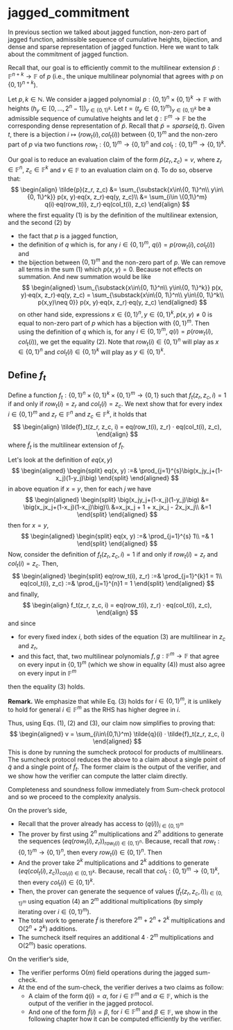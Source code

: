 # jagged_commitment
In previous section we talked about jagged function, non-zero part of jagged function, admissible sequence of cumulative heights, bijection, and dense and sparse representation of jagged function. Here we want to talk about the commitment of jagged function.

Recall that, our goal is to efficiently commit to the multilinear extension $\tilde{p} : \mathbb{F}^{n+k} \rightarrow \mathbb{F}$ of $p$ (i.e., the unique multilinear polynomial that agrees with $p$ on $\{0, 1\}^{n+k}$).

Let $p, k\in\mathbb{N}$. We consider a jagged polynomial $p : \{0, 1\}^n\times\{0, 1\}^k\rightarrow\mathbb{F}$ with heights $\big(h_y\in[0,\dots, 2^n − 1]\big)_{y\in\{0,1\}^k}$. Let $t = \big(t_y \in \{0, 1\}^m\big)_{y\in\{0,1\}^k}$ be a admissible sequence of cumulative heights and let $\tilde{q} : \mathbb{F}^m \rightarrow \mathbb{F}$ be the corresponding dense representation of $\tilde{p}$. Recall that $\tilde{p} = sparse(\tilde{q}, t)$. Given $t$, there is a bijection $i \mapsto (row_t(i), col_t(i))$ between $\{0, 1\}^m$ and the non-zero part of $p$ via two functions $row_t : \{0, 1\}^m\rightarrow \{0, 1\}^n$ and $col_t : \{0, 1\}^m \rightarrow \{0, 1\}^k$.

Our goal is to reduce an evaluation claim of the form $\tilde{p}(z_r, z_c) = v$, where $z_r \in \mathbb{F}^n$, $z_c \in \mathbb{F}^k$ and $v \in \mathbb{F}$ to an evaluation claim on $\tilde{q}$. To do so, observe that:
$$
\begin{align}
    \tilde{p}(z_r, z_c) &= \sum_{\substack{x\in\{0, 1\}^n\\ y\in\{0, 1\}^k}} p(x, y)·eq(x, z_r)·eq(y, z_c)\\
    &= \sum_{i\in \{0,1\}^m} q(i)·eq(row_t(i), z_r)·eq(col_t(i), z_c)
\end{align}
$$
where the first equality (1) is by the definition of the multilinear extension, and the second (2) by
- the fact that $p$ is a jagged function,
- the definition of $q$ which is, for any $i\in \{0,1\}^m$, $q(i) = p(row_t(i), col_t(i))$ and 
- the bijection between $\{0, 1\}^m$ and the non-zero part of $p$.
We can remove all terms in the sum (1) which $p(x, y) = 0$. Because not effects on summation. And new summation would be like
$$
\begin{aligned}
    \sum_{\substack{x\in\{0, 1\}^n\\ y\in\{0, 1\}^k}} p(x, y)·eq(x, z_r)·eq(y, z_c) = \sum_{\substack{x\in\{0, 1\}^n\\ y\in\{0, 1\}^k\\ p(x,y)\neq 0}} p(x, y)·eq(x, z_r)·eq(y, z_c)
\end{aligned}
$$
on other hand side, expressions $x\in\{0, 1\}^n, y\in\{0, 1\}^k, p(x,y)\neq 0$ is equal to non-zero part of $p$ which has a bijection with $\{0,1\}^m$. Then using the definition of $q$ which is, for any $i\in \{0,1\}^m$, $q(i) = p(row_t(i), col_t(i))$, we get the equality (2). Note that $row_t(i)\in\{0,1\}^n$ will play as $x\in\{0, 1\}^n$ and $col_t(i)\in\{0, 1\}^k$ will play as $y\in\{0, 1\}^k$.

## Define $f_t$
Define a function $f_t : \{0, 1\}^n \times \{0, 1\}^k \times \{0, 1\}^m \rightarrow \{0, 1\}$ such that $f_t(z_r, z_c, i) = 1$ if and only if $row_t(i) = z_r$ and $col_t(i) = z_c$. We next show that for every index $i \in \{0, 1\}^m$ and $z_r \in \mathbb{F}^n$ and $z_c \in \mathbb{F}^k$, it holds that
$$
\begin{align}
    \tilde{f}_t(z_r, z_c, i) = eq(row_t(i), z_r) · eq(col_t(i), z_c),
\end{align}
$$
where $\tilde{f}_t$ is the multilinear extension of $f_t$.

Let's look at the definition of $eq(x, y)$
$$
\begin{aligned}
\begin{split}
eq(x, y) :=& \prod_{j=1}^{s}\big(x_jy_j+(1-x_j)(1-y_j)\big)
\end{split}
\end{aligned}
$$
in above equation if $x = y$, then for each $j$ we have
$$
\begin{aligned}
\begin{split}
\big(x_jy_j+(1-x_j)(1-y_j)\big) &= \big(x_jx_j+(1-x_j)(1-x_j)\big)\\
&=x_jx_j + 1 + x_jx_j - 2x_jx_j\\
&=1
\end{split}
\end{aligned}
$$
then for $x=y$,
$$
\begin{aligned}
\begin{split}
eq(x, y) :=& \prod_{j=1}^{s} 1\\
=& 1
\end{split}
\end{aligned}
$$
Now, consider the definition of $f_t(z_r, z_c, i) = 1$ if and only if $row_t(i) = z_r$ and $col_t(i) = z_c$. Then,
$$
\begin{aligned}
\begin{split}
eq(row_t(i), z_r) :=& \prod_{j=1}^{k}1 = 1\\
eq(col_t(i), z_c) :=& \prod_{j=1}^{n}1 = 1
\end{split}
\end{aligned}
$$
and finally,
$$
\begin{align}
    f_t(z_r, z_c, i) = eq(row_t(i), z_r) · eq(col_t(i), z_c),
\end{align}
$$
and since 
- for every fixed index $i$, both sides of the equation (3) are multilinear in $z_c$ and $z_r$,
- and this fact, that, two multilinear polynomials 
$f, g : \mathbb{F}^m \rightarrow \mathbb{F}$ that agree on every input in $\{0, 1\}^m$ (which we show in equality (4)) must also agree on every input in $\mathbb{F}^m$

then the equality (3) holds.

**Remark.** We emphasize that while Eq. (3) holds for $i \in \{0, 1\}^m$, it is unlikely to hold for general $i \in \mathbb{F}^m$ as the RHS has higher degree in $i$.

Thus, using Eqs. (1), (2) and (3), our claim now simplifies to proving that:
$$
\begin{aligned}
    v = \sum_{i\in\{0,1\}^m} \tilde{q}(i) · \tilde{f}_t(z_r, z_c, i)
\end{aligned}
$$
This is done by running the sumcheck protocol for products of multilinears. The sumcheck protocol reduces the above to a claim about a single point of $\tilde{q}$ and a single point of $\tilde{f}_t$.
The former claim is the output of the verifier, and we show how the verifier can compute the latter claim directly.

Completeness and soundness follow immediately from Sum-check protocol and so we proceed to the
complexity analysis.

On the prover’s side,
- Recall that the prover already has access to $\big(q(i)\big)_{i\in\{0,1\}^m}$
- The prover by first using $2^n$ multiplications and $2^n$ additions to generate the sequences $\big(eq(row_t(i), z_r)\big)_{row_t(i)\in\{0,1\}^n}$. Because, recall that $row_t : \{0, 1\}^m\rightarrow \{0, 1\}^n$, then every $row_t(i)\in \{0, 1\}^n$. Then 
- And the prover take $2^k$ multiplications and $2^k$ additions to generate $\big(eq(col_t(i), z_c)\big)_{col_t(i)\in\{0,1\}^k}$. Because, recall that $col_t : \{0, 1\}^m\rightarrow \{0, 1\}^k$, then every $col_t(i)\in \{0, 1\}^k$.
- Then, the prover can generate the sequence of values $\big(\tilde{f}_t(z_r, z_c, i)\big)_{i\in\{0,1\}^m}$ using equation (4) an $2^m$ additional multiplications (by simply iterating over $i \in \{0, 1\}^m$).
- The total work to generate $\tilde{f}$ is therefore $2^m + 2^n + 2^k$ multiplications and $\mathrm{O}(2^n + 2^k)$ additions.
- The sumcheck itself requires an additional $4 · 2^m$ multiplications and $\mathrm{O}(2^m)$ basic operations.

On the verifier’s side,
- The verifier performs $\mathrm{O}(m)$ field operations during the jagged sum-check.
- At the end of the sum-check, the verifier derives a two claims as follow:
  - A claim of the form $\tilde{q}(i) = \alpha$, for $i \in \mathbb{F}^m$ and $\alpha\in \mathbb{F}$, which is the output of the verifier in the jagged protocol.
  - And one of the form $\tilde{f}(i) = \beta$, for $i \in \mathbb{F}^m$ and $\beta\in \mathbb{F}$, we show in the following chapter how it can be computed efficiently by the verifier.
